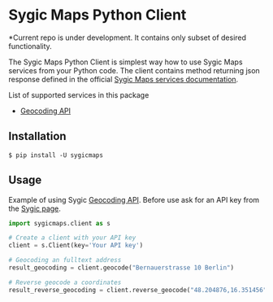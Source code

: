 # Sygic Maps Python Client

*Current repo is under development. It contains only subset of desired functionality.

The Sygic Maps Python Client is simplest way how to use Sygic Maps services from your Python code. The client contains method returning json response defined in the official [Sygic Maps services documentation](https://www.sygic.com/developers/maps-api-services/introduction).   

List of supported services in this package

- [Geocoding API](https://www.sygic.com/developers/maps-api-services/geolocation-and-search-api)

## Installation

    $ pip install -U sygicmaps
    
## Usage

Example of using Sygic [Geocoding API](https://www.sygic.com/developers/maps-api-services/geolocation-and-search-api). Before use ask for an API key from the [Sygic page](http://www.sygic.com/business/request-sygic-maps-trial-api-key).

```python
import sygicmaps.client as s 

# Create a client with your API key 
client = s.Client(key='Your API key')

# Geocoding an fulltext address
result_geocoding = client.geocode("Bernauerstrasse 10 Berlin")

# Reverse geocode a coordinates
result_reverse_geocoding = client.reverse_geocode("48.204876,16.351456")

